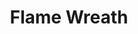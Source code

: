 ---
title: Flame Wreath

combo:
  schools:
    - name:        "Evocation"
      subschools:  []
      descriptors: ["Fire", "Light"]
  componentSpells:
    - "{% spell_link burning-hands %}"
    - "{% spell_link faerie-fire %}"
  castingTime: "1 standard action"
  range: "Close (25 ft. + 5 ft./2 levels)"
  area: "Creatures and objects within a 10-ft.-radius burst"
  duration: "1 round/2 levels"
  savingThrow: "Reflex halves (see text)"
  spellResistance: "Yes"
  description: |
    Creatures in the area of this combination are surrounded by an aura of pale flames. Unlike normal {% spell_link faerie-fire %}, however, this fire damages the creatures. It otherwise functions the same as normal faerie fire. Each round, the targets take 1d4 damage per caster level (maximum 5d4; use the lower caster level), and a successful reflex save will halve this damage.
---